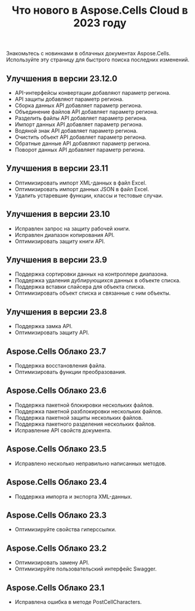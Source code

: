 ﻿---
title: Что нового в Aspose.Cells Cloud в 2023 году
second_title: Latest Updates & Feature
linktitle: Что нового в 202
type: docs
weight: 30
url: /ru/new-features/2023/
keywords: What's new in aspose cells cloud. Microsoft Office Excel, Open Office Spreadsheet, CSV, PDF
description: На этой странице описываются наиболее интересные новые функции Aspose.Cells Cloud, представленные в последних выпусках.
kwords: Excel, Office Cloud, REST API, Электронная таблица, PDF, CSV, Json, Markdown, Что нового в Aspose.Cells Cloud
---
Знакомьтесь с новинками в облачных документах Aspose.Cells. Используйте эту страницу для быстрого поиска последних изменений.

## Улучшения в версии 23.12.0

- API-интерфейсы конвертации добавляют параметр региона.
- API защиты добавляют параметр региона.
- Сборка данных API добавляет параметр региона.
- Объединение файлов API добавляет параметр региона.
- Разделить файлы API добавляет параметр региона.
- Импорт данных API добавляет параметр региона.
- Водяной знак API добавляет параметр региона.
- Очистить объект API добавляет параметр региона.
- Обратные данные API добавляют параметр региона.
- Поворот данных API добавляет параметр региона.

## Улучшения в версии 23.11

- Оптимизировать импорт XML-данных в файл Excel.
- Оптимизировать импорт данных JSON в файл Excel.
- Удалить устаревшие функции, классы и тестовые случаи.

## Улучшения в версии 23.10

- Исправлен запрос на защиту рабочей книги.
- Исправлен диапазон копирования API.
- Оптимизировать защиту книги API.

## Улучшения в версии 23.9

- Поддержка сортировки данных на контроллере диапазона.
- Поддержка удаления дублирующихся данных в объекте списка.
- Поддержка вставки слайсера для объекта списка.
- Оптимизировать объект списка и связанные с ним объекты.

## Улучшения в версии 23.8

- Поддержка замка API.
- Оптимизировать защиту API.

## Aspose.Cells Облако 23.7

- Поддержка восстановления файла.
- Оптимизировать функции преобразования.

## Aspose.Cells Облако 23.6

- Поддержка пакетной блокировки нескольких файлов.
- Поддержка пакетной разблокировки нескольких файлов.
- Поддержка пакетной защиты нескольких файлов.
- Поддержка пакетного разделения нескольких файлов.
- Исправление API свойств документа.

## Aspose.Cells Облако 23.5

- Исправлено несколько неправильно написанных методов.

## Aspose.Cells Облако 23.4

- Поддержка импорта и экспорта XML-данных.

## Aspose.Cells Облако 23.3

- Оптимизируйте свойства гиперссылки.

## Aspose.Cells Облако 23.2

- Оптимизировать замену API.
- Оптимизируйте пользовательский интерфейс Swagger.

## Aspose.Cells Облако 23.1

- Исправлена ошибка в методе PostCellCharacters.
